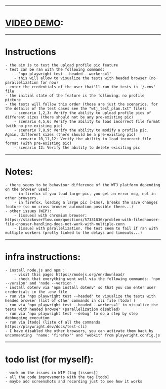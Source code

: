 ---------------------------------------------------------------------------------------------------------------------------------------
# [VIDEO DEMO](https://youtu.be/0NTSKCLSJIk):
---------------------------------------------------------------------------------------------------------------------------------------
# Instructions 
	- the aim is to test the upload profile pic feature
	- test can be ran with the following command: 
		- 'npx playwright test --headed --workers=1' 
		- this will allow to visualize the tests with headed browser (no parallelization for now)
	- enter the credentials of the user that'll run the tests in '/.env' file
	- the initial state of the feature is the following: no profile picture
	- the tests will follow this order (those are just the scenarios. for the details of the test cases see the "wtj_test_plan.txt" file):
		- scenario 1,2,3: Verify the ability to upload profile pics of different sizes (there should not be any pre-existing pic)
		- scenario 4,5,6: Verify the ability to load incorrect file format (with no pre-existing pic)
		- scenario 7,8,9: Verify the ability to modify a profile pic. Again, different sizes (there should be a pre-existing pic)
		- scenario 10,11,12: Verify the ability to load incorrect file format (with pre-existing pic)
		- scenario 12: Verify the ability to delete exisiting pic
---------------------------------------------------------------------------------------------------------------------------------------
# Notes:
	- there seems to be behaviour difference of the WTJ platform depending on the browser used: 
		- in firefox if you load large pic, you get an error msg, not in other browsers.
		- in firefox, loading a large pic (>1mo), breaks the save changes feature (so no cross browser automation possible there...)
	- other issues (WIP):
		- [issues] with chromium browser: https://stackoverflow.com/questions/57331836/problem-with-filechooser-file-chooser-handling-does-not-work-with-multiple-conn
		- [issue] with parallelization. The test seem to fail if ran with multiple workers (prolly linked to the delays and timeouts...)
---------------------------------------------------------------------------------------------------------------------------------------
# infra instructions:
	- install node.js and npm : 
		- visit this page: https://nodejs.org/en/download/
		- check that everything went well via the following commands: 'npm --version' and 'node --version '
	- install dotenv via 'npm install dotenv' so that you can enter user credentials in the .env file
	- run via 'npx playwright test --headed' to visualize the tests with headed browser (list of other commands in cli file [todo] )
	- run via 'npx playwright test --headed --workers=1' to visualize the tests with headed browser (parallelization disabled)
	- run via 'npx playwright test --debug' to do a step by step debbugging execution
	- run via [todo] (liste of all the commands https://playwright.dev/docs/test-cli)
	- I have disabled the other browsers, you can activate them back by uncommenting  "name: 'firefox'" and "webkit" from playwright.config.js
---------------------------------------------------------------------------------------------------------------------------------------
# todo list (for myself):
	- work on the issues in WIP (tag [issues])
	- all the code improvements with the tag [todo]
	- maybe add screenshots and recording just to see how it works


